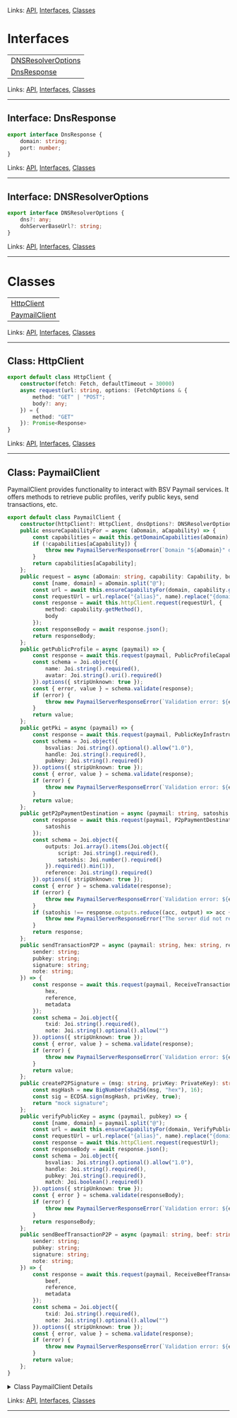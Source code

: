 
Links: [API](#api), [Interfaces](#interfaces), [Classes](#classes)

# Interfaces

| |
| --- |
| [DNSResolverOptions](#interface-dnsresolveroptions) |
| [DnsResponse](#interface-dnsresponse) |

Links: [API](#api), [Interfaces](#interfaces), [Classes](#classes)

---

## Interface: DnsResponse

```ts
export interface DnsResponse {
    domain: string;
    port: number;
}
```

Links: [API](#api), [Interfaces](#interfaces), [Classes](#classes)

---
## Interface: DNSResolverOptions

```ts
export interface DNSResolverOptions {
    dns?: any;
    dohServerBaseUrl?: string;
}
```

Links: [API](#api), [Interfaces](#interfaces), [Classes](#classes)

---
# Classes

| |
| --- |
| [HttpClient](#class-httpclient) |
| [PaymailClient](#class-paymailclient) |

Links: [API](#api), [Interfaces](#interfaces), [Classes](#classes)

---

## Class: HttpClient

```ts
export default class HttpClient {
    constructor(fetch: Fetch, defaultTimeout = 30000) 
    async request(url: string, options: (FetchOptions & {
        method: "GET" | "POST";
        body?: any;
    }) = {
        method: "GET"
    }): Promise<Response> 
}
```

Links: [API](#api), [Interfaces](#interfaces), [Classes](#classes)

---
## Class: PaymailClient

PaymailClient provides functionality to interact with BSV Paymail services.
It offers methods to retrieve public profiles, verify public keys, send transactions, etc.

```ts
export default class PaymailClient {
    constructor(httpClient?: HttpClient, dnsOptions?: DNSResolverOptions, localhostPort?: number) 
    public ensureCapabilityFor = async (aDomain, aCapability) => {
        const capabilities = await this.getDomainCapabilities(aDomain);
        if (!capabilities[aCapability]) {
            throw new PaymailServerResponseError(`Domain "${aDomain}" does not support capability "${aCapability}"`);
        }
        return capabilities[aCapability];
    };
    public request = async (aDomain: string, capability: Capability, body?: any) => {
        const [name, domain] = aDomain.split("@");
        const url = await this.ensureCapabilityFor(domain, capability.getCode());
        const requestUrl = url.replace("{alias}", name).replace("{domain.tld}", domain);
        const response = await this.httpClient.request(requestUrl, {
            method: capability.getMethod(),
            body
        });
        const responseBody = await response.json();
        return responseBody;
    };
    public getPublicProfile = async (paymail) => {
        const response = await this.request(paymail, PublicProfileCapability);
        const schema = Joi.object({
            name: Joi.string().required(),
            avatar: Joi.string().uri().required()
        }).options({ stripUnknown: true });
        const { error, value } = schema.validate(response);
        if (error) {
            throw new PaymailServerResponseError(`Validation error: ${error.message}`);
        }
        return value;
    };
    public getPki = async (paymail) => {
        const response = await this.request(paymail, PublicKeyInfrastructureCapability);
        const schema = Joi.object({
            bsvalias: Joi.string().optional().allow("1.0"),
            handle: Joi.string().required(),
            pubkey: Joi.string().required()
        }).options({ stripUnknown: true });
        const { error, value } = schema.validate(response);
        if (error) {
            throw new PaymailServerResponseError(`Validation error: ${error.message}`);
        }
        return value;
    };
    public getP2pPaymentDestination = async (paymail: string, satoshis: number): Promise<any> => {
        const response = await this.request(paymail, P2pPaymentDestinationCapability, {
            satoshis
        });
        const schema = Joi.object({
            outputs: Joi.array().items(Joi.object({
                script: Joi.string().required(),
                satoshis: Joi.number().required()
            }).required().min(1)),
            reference: Joi.string().required()
        }).options({ stripUnknown: true });
        const { error } = schema.validate(response);
        if (error) {
            throw new PaymailServerResponseError(`Validation error: ${error.message}`);
        }
        if (satoshis !== response.outputs.reduce((acc, output) => acc + output.satoshis, 0)) {
            throw new PaymailServerResponseError("The server did not return the expected amount of satoshis");
        }
        return response;
    };
    public sendTransactionP2P = async (paymail: string, hex: string, reference: string, metadata?: {
        sender: string;
        pubkey: string;
        signature: string;
        note: string;
    }) => {
        const response = await this.request(paymail, ReceiveTransactionCapability, {
            hex,
            reference,
            metadata
        });
        const schema = Joi.object({
            txid: Joi.string().required(),
            note: Joi.string().optional().allow("")
        }).options({ stripUnknown: true });
        const { error, value } = schema.validate(response);
        if (error) {
            throw new PaymailServerResponseError(`Validation error: ${error.message}`);
        }
        return value;
    };
    public createP2PSignature = (msg: string, privKey: PrivateKey): string => {
        const msgHash = new BigNumber(sha256(msg, "hex"), 16);
        const sig = ECDSA.sign(msgHash, privKey, true);
        return "mock signature";
    };
    public verifyPublicKey = async (paymail, pubkey) => {
        const [name, domain] = paymail.split("@");
        const url = await this.ensureCapabilityFor(domain, VerifyPublicKeyOwnerCapability.getCode());
        const requestUrl = url.replace("{alias}", name).replace("{domain.tld}", domain).replace("{pubkey}", pubkey);
        const response = await this.httpClient.request(requestUrl);
        const responseBody = await response.json();
        const schema = Joi.object({
            bsvalias: Joi.string().optional().allow("1.0"),
            handle: Joi.string().required(),
            pubkey: Joi.string().required(),
            match: Joi.boolean().required()
        }).options({ stripUnknown: true });
        const { error } = schema.validate(responseBody);
        if (error) {
            throw new PaymailServerResponseError(`Validation error: ${error.message}`);
        }
        return responseBody;
    };
    public sendBeefTransactionP2P = async (paymail: string, beef: string, reference: string, metadata?: {
        sender: string;
        pubkey: string;
        signature: string;
        note: string;
    }) => {
        const response = await this.request(paymail, ReceiveBeefTransactionCapability, {
            beef,
            reference,
            metadata
        });
        const schema = Joi.object({
            txid: Joi.string().required(),
            note: Joi.string().optional().allow("")
        }).options({ stripUnknown: true });
        const { error, value } = schema.validate(response);
        if (error) {
            throw new PaymailServerResponseError(`Validation error: ${error.message}`);
        }
        return value;
    };
}
```

<details>

<summary>Class PaymailClient Details</summary>

### Constructor

Constructs a new PaymailClient.

```ts
constructor(httpClient?: HttpClient, dnsOptions?: DNSResolverOptions, localhostPort?: number) 
```

Argument Details

+ **httpClient**
  + HTTP client for making network requests. If not provided, a default HttpClient is used.
+ **dnsOptions**
  + Configuration options for DNS resolution.
+ **localhostPort**
  + The port number for localhost development. Defaults to 3000 if not specified.

### Property createP2PSignature

Creates a digital signature for a P2P transaction using a given private key.

```ts
public createP2PSignature = (msg: string, privKey: PrivateKey): string => {
    const msgHash = new BigNumber(sha256(msg, "hex"), 16);
    const sig = ECDSA.sign(msgHash, privKey, true);
    return "mock signature";
}
```

### Property ensureCapabilityFor

Ensures that a specified domain supports a given capability.

```ts
public ensureCapabilityFor = async (aDomain, aCapability) => {
    const capabilities = await this.getDomainCapabilities(aDomain);
    if (!capabilities[aCapability]) {
        throw new PaymailServerResponseError(`Domain "${aDomain}" does not support capability "${aCapability}"`);
    }
    return capabilities[aCapability];
}
```

### Property getP2pPaymentDestination

Requests a P2P payment destination for a given Paymail.

```ts
public getP2pPaymentDestination = async (paymail: string, satoshis: number): Promise<any> => {
    const response = await this.request(paymail, P2pPaymentDestinationCapability, {
        satoshis
    });
    const schema = Joi.object({
        outputs: Joi.array().items(Joi.object({
            script: Joi.string().required(),
            satoshis: Joi.number().required()
        }).required().min(1)),
        reference: Joi.string().required()
    }).options({ stripUnknown: true });
    const { error } = schema.validate(response);
    if (error) {
        throw new PaymailServerResponseError(`Validation error: ${error.message}`);
    }
    if (satoshis !== response.outputs.reduce((acc, output) => acc + output.satoshis, 0)) {
        throw new PaymailServerResponseError("The server did not return the expected amount of satoshis");
    }
    return response;
}
```

### Property getPki

Retrieves the public key infrastructure (PKI) data for a given Paymail address.

```ts
public getPki = async (paymail) => {
    const response = await this.request(paymail, PublicKeyInfrastructureCapability);
    const schema = Joi.object({
        bsvalias: Joi.string().optional().allow("1.0"),
        handle: Joi.string().required(),
        pubkey: Joi.string().required()
    }).options({ stripUnknown: true });
    const { error, value } = schema.validate(response);
    if (error) {
        throw new PaymailServerResponseError(`Validation error: ${error.message}`);
    }
    return value;
}
```

### Property getPublicProfile

Retrieves the public profile associated with a Paymail address.

```ts
public getPublicProfile = async (paymail) => {
    const response = await this.request(paymail, PublicProfileCapability);
    const schema = Joi.object({
        name: Joi.string().required(),
        avatar: Joi.string().uri().required()
    }).options({ stripUnknown: true });
    const { error, value } = schema.validate(response);
    if (error) {
        throw new PaymailServerResponseError(`Validation error: ${error.message}`);
    }
    return value;
}
```

### Property request

Makes a generic request to a Paymail service.

```ts
public request = async (aDomain: string, capability: Capability, body?: any) => {
    const [name, domain] = aDomain.split("@");
    const url = await this.ensureCapabilityFor(domain, capability.getCode());
    const requestUrl = url.replace("{alias}", name).replace("{domain.tld}", domain);
    const response = await this.httpClient.request(requestUrl, {
        method: capability.getMethod(),
        body
    });
    const responseBody = await response.json();
    return responseBody;
}
```

### Property sendBeefTransactionP2P

Sends a beef transaction using the Pay-to-Peer (P2P) protocol.

```ts
public sendBeefTransactionP2P = async (paymail: string, beef: string, reference: string, metadata?: {
    sender: string;
    pubkey: string;
    signature: string;
    note: string;
}) => {
    const response = await this.request(paymail, ReceiveBeefTransactionCapability, {
        beef,
        reference,
        metadata
    });
    const schema = Joi.object({
        txid: Joi.string().required(),
        note: Joi.string().optional().allow("")
    }).options({ stripUnknown: true });
    const { error, value } = schema.validate(response);
    if (error) {
        throw new PaymailServerResponseError(`Validation error: ${error.message}`);
    }
    return value;
}
```

### Property sendTransactionP2P

Sends a transaction using the Pay-to-Peer (P2P) protocol.
This method is used to send a transaction to a Paymail address.

```ts
public sendTransactionP2P = async (paymail: string, hex: string, reference: string, metadata?: {
    sender: string;
    pubkey: string;
    signature: string;
    note: string;
}) => {
    const response = await this.request(paymail, ReceiveTransactionCapability, {
        hex,
        reference,
        metadata
    });
    const schema = Joi.object({
        txid: Joi.string().required(),
        note: Joi.string().optional().allow("")
    }).options({ stripUnknown: true });
    const { error, value } = schema.validate(response);
    if (error) {
        throw new PaymailServerResponseError(`Validation error: ${error.message}`);
    }
    return value;
}
```

### Property verifyPublicKey

Verifies the ownership of a public key for a given Paymail address.

```ts
public verifyPublicKey = async (paymail, pubkey) => {
    const [name, domain] = paymail.split("@");
    const url = await this.ensureCapabilityFor(domain, VerifyPublicKeyOwnerCapability.getCode());
    const requestUrl = url.replace("{alias}", name).replace("{domain.tld}", domain).replace("{pubkey}", pubkey);
    const response = await this.httpClient.request(requestUrl);
    const responseBody = await response.json();
    const schema = Joi.object({
        bsvalias: Joi.string().optional().allow("1.0"),
        handle: Joi.string().required(),
        pubkey: Joi.string().required(),
        match: Joi.boolean().required()
    }).options({ stripUnknown: true });
    const { error } = schema.validate(responseBody);
    if (error) {
        throw new PaymailServerResponseError(`Validation error: ${error.message}`);
    }
    return responseBody;
}
```

</details>

Links: [API](#api), [Interfaces](#interfaces), [Classes](#classes)

---
